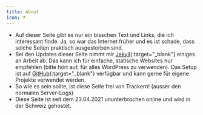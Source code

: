 ```yaml
---
title: About
icon: ❓
---
```


- Auf dieser Seite gibt es nur ein bisschen Text und Links, die ich interessant finde. Ja, so war das Internet früher und es ist schade, dass solche Seiten praktisch ausgestorben sind.
- Bei den Updates dieser Seite nimmt mir [Jekyll](https://jekyllrb.com){:target="_blank"} einiges an Arbeit ab. Das kann ich für einfache, statische Websites nur empfehlen (bitte hört auf, für alles WordPress zu verwenden). Das Setup ist auf [GitHub](https://github.com/michelneeser/personal-website){:target="_blank"} verfügbar und kann gerne für eigene Projekte verwendet werden.
- So wie es sein sollte, ist diese Seite frei von Trackern! (ausser den normalen Server-Logs)
- Diese Seite ist seit dem 23.04.2021 ununterbrochen online und wird in der Schweiz gehostet.
